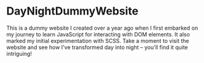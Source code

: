 # DayNightDummyWebsite
This is a dummy website I created over a year ago when I first embarked on my journey to learn JavaScript for interacting with DOM elements. It also marked my initial experimentation with SCSS. Take a moment to visit the website and see how I've transformed day into night – you'll find it quite intriguing!
